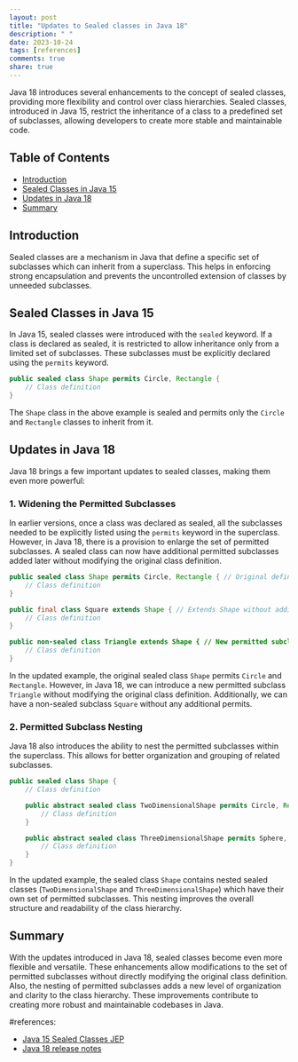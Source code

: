 ```yaml
---
layout: post
title: "Updates to Sealed classes in Java 18"
description: " "
date: 2023-10-24
tags: [references]
comments: true
share: true
---
```


Java 18 introduces several enhancements to the concept of sealed classes, providing more flexibility and control over class hierarchies. Sealed classes, introduced in Java 15, restrict the inheritance of a class to a predefined set of subclasses, allowing developers to create more stable and maintainable code.

## Table of Contents
- [Introduction](#introduction)
- [Sealed Classes in Java 15](#sealed-classes-in-java-15)
- [Updates in Java 18](#updates-in-java-18)
- [Summary](#summary)

## Introduction <a name="introduction"></a>

Sealed classes are a mechanism in Java that define a specific set of subclasses which can inherit from a superclass. This helps in enforcing strong encapsulation and prevents the uncontrolled extension of classes by unneeded subclasses.

## Sealed Classes in Java 15 <a name="sealed-classes-in-java-15"></a>

In Java 15, sealed classes were introduced with the `sealed` keyword. If a class is declared as sealed, it is restricted to allow inheritance only from a limited set of subclasses. These subclasses must be explicitly declared using the `permits` keyword.

```java
public sealed class Shape permits Circle, Rectangle {
    // Class definition
}
```

The `Shape` class in the above example is sealed and permits only the `Circle` and `Rectangle` classes to inherit from it.

## Updates in Java 18 <a name="updates-in-java-18"></a>

Java 18 brings a few important updates to sealed classes, making them even more powerful:

### 1. Widening the Permitted Subclasses
In earlier versions, once a class was declared as sealed, all the subclasses needed to be explicitly listed using the `permits` keyword in the superclass. However, in Java 18, there is a provision to enlarge the set of permitted subclasses. A sealed class can now have additional permitted subclasses added later without modifying the original class definition.

```java
public sealed class Shape permits Circle, Rectangle { // Original definition
    // Class definition
}

public final class Square extends Shape { // Extends Shape without additional permits
    // Class definition
}

public non-sealed class Triangle extends Shape { // New permitted subclass
    // Class definition
}
```

In the updated example, the original sealed class `Shape` permits `Circle` and `Rectangle`. However, in Java 18, we can introduce a new permitted subclass `Triangle` without modifying the original class definition. Additionally, we can have a non-sealed subclass `Square` without any additional permits.

### 2. Permitted Subclass Nesting
Java 18 also introduces the ability to nest the permitted subclasses within the superclass. This allows for better organization and grouping of related subclasses.

```java
public sealed class Shape {
    // Class definition

    public abstract sealed class TwoDimensionalShape permits Circle, Rectangle {
        // Class definition
    }

    public abstract sealed class ThreeDimensionalShape permits Sphere, Cube {
        // Class definition
    }
}
```

In the updated example, the sealed class `Shape` contains nested sealed classes (`TwoDimensionalShape` and `ThreeDimensionalShape`) which have their own set of permitted subclasses. This nesting improves the overall structure and readability of the class hierarchy.

## Summary <a name="summary"></a>

With the updates introduced in Java 18, sealed classes become even more flexible and versatile. These enhancements allow modifications to the set of permitted subclasses without directly modifying the original class definition. Also, the nesting of permitted subclasses adds a new level of organization and clarity to the class hierarchy. These improvements contribute to creating more robust and maintainable codebases in Java. 

#references:
- [Java 15 Sealed Classes JEP](https://openjdk.java.net/jeps/360)
- [Java 18 release notes](https://openjdk.java.net/projects/jdk/18/release-notes)